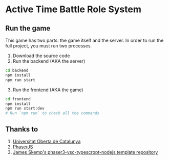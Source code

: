 # Active Time Battle Role System

## Run the game
This game has two parts: the game itself and the server. In order to run the full project, you must run two processes.

1. Download the source code
2. Run the backend (AKA the server)
```bash
cd backend
npm install
npm run start
```
3. Run the frontend (AKA the game)
```bash
cd frontend
npm install
npm run start:dev
# Run `npm run` to check all the commands
```

## Thanks to
1. [Universitat Oberta de Catalunya](https://www.uoc.edu)
2. [PhaserJS](https://phaser.io/)
3. [James Skemp's phaser3-vsc-typescropt-nodejs template repository](https://github.com/JamesSkemp/phaser-3-vsc-typescript-nodejs)
